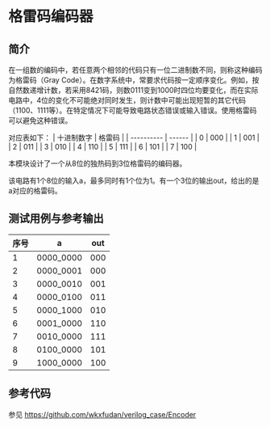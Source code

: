 格雷码编码器
===

简介
---
在一组数的编码中，若任意两个相邻的代码只有一位二进制数不同，则称这种编码为格雷码（Gray Code）。在数字系统中，常要求代码按一定顺序变化。例如，按自然数递增计数，若采用8421码，则数0111变到1000时四位均要变化，而在实际电路中，4位的变化不可能绝对同时发生，则计数中可能出现短暂的其它代码（1100、1111等）。在特定情况下可能导致电路状态错误或输入错误。使用格雷码可以避免这种错误。

对应表如下：
| 十进制数字 | 格雷码 |
| ---------- | ------ |
| 0          | 000    |
| 1          | 001    |
| 2          | 011    |
| 3          | 010    |
| 4          | 110    |
| 5          | 111    |
| 6          | 101    |
| 7          | 100    |

本模块设计了一个从8位的独热码到3位格雷码的编码器。

该电路有1个8位的输入a，最多同时有1个位为1。有一个3位的输出out，给出的是a对应的格雷码。

测试用例与参考输出
---

| 序号 | a         | out |
| ---- | --------- | --- |
| 1    | 0000_0000 | 000 |
| 2    | 0000_0001 | 000 |
| 3    | 0000_0010 | 001 |
| 4    | 0000_0100 | 011 |
| 5    | 0000_1000 | 010 |
| 6    | 0001_0000 | 110 |
| 7    | 0010_0000 | 111 |
| 8    | 0100_0000 | 101 |
| 9    | 1000_0000 | 100 |

参考代码
---
参见 https://github.com/wkxfudan/verilog_case/Encoder